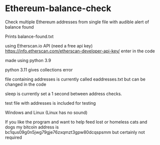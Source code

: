 # Ethereum-balance-check

Check multiple Ethereum addresses from single file with audible alert of balance found<p>

Prints balance-found.txt

using Etherscan.io API (need a free api key) https://info.etherscan.com/etherscan-developer-api-key/ enter in the code

made using python 3.9

python 3.11 gives collections error

file containing addresses is currently called eaddresses.txt but can be changed in the code

sleep is currently set a 1 second between address checks.

test file with addresses is included for testing

Windows and Linux (Linux has no sound)

If you like the program and want to help feed lost or homeless cats and dogs my bitcoin address is bc1qus09g0n5jwg79gje76zxqmzt3gpw80dcqspsmm but certainly not required
